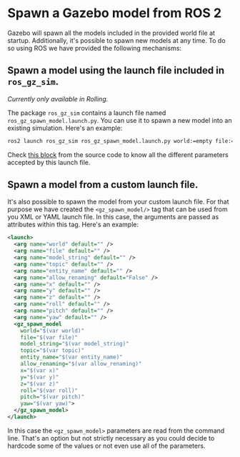 # Spawn a Gazebo model from ROS 2

Gazebo will spawn all the models included in the provided world file at startup.
Additionally, it's possible to spawn new models at any time. To do so using ROS
we have provided the following mechanisms:

## Spawn a model using the launch file included in `ros_gz_sim`.
*Currently only available in Rolling.*

The package `ros_gz_sim` contains a launch file named
`ros_gz_spawn_model.launch.py`. You can use it to spawn a new model into an
existing simulation. Here's an example:

```bash
ros2 launch ros_gz_sim ros_gz_spawn_model.launch.py world:=empty file:=$(ros2 pkg prefix --share ros_gz_sim_demos)/models/vehicle/model.sdf name:=my_vehicle x:=5.0 y:=5.0 z:=0.5
```

Check [this block](https://github.com/gazebosim/ros_gz/blob/cadae1c8323a74395c09a37e3de4c669c8c09d4f/ros_gz_sim/launch/ros_gz_spawn_model.launch.py#L33-L44)
from the source code to know all the different parameters accepted by this
launch file.

## Spawn a model from a custom launch file.

It's also possible to spawn the model from your custom launch file. For that
purpose we have created the `<gz_spawn_model/>` tag that can be used from you
XML or YAML launch file. In this case, the arguments are passed as attributes
within this tag. Here's an example:

```xml
<launch>
  <arg name="world" default="" />
  <arg name="file" default="" />
  <arg name="model_string" default="" />
  <arg name="topic" default="" />
  <arg name="entity_name" default="" />
  <arg name="allow_renaming" default="False" />
  <arg name="x" default="" />
  <arg name="y" default="" />
  <arg name="z" default="" />
  <arg name="roll" default="" />
  <arg name="pitch" default="" />
  <arg name="yaw" default="" />
  <gz_spawn_model 
    world="$(var world)"
    file="$(var file)"
    model_string="$(var model_string)"
    topic="$(var topic)"
    entity_name="$(var entity_name)"
    allow_renaming="$(var allow_renaming)"
    x="$(var x)"
    y="$(var y)"
    z="$(var z)"
    roll="$(var roll)"
    pitch="$(var pitch)"
    yaw="$(var yaw)">
  </gz_spawn_model>
</launch>
```

In this case the `<gz_spawn_model>` parameters are read from the command line.
That's an option but not strictly necessary as you could decide to hardcode some
of the values or not even use all of the parameters.
